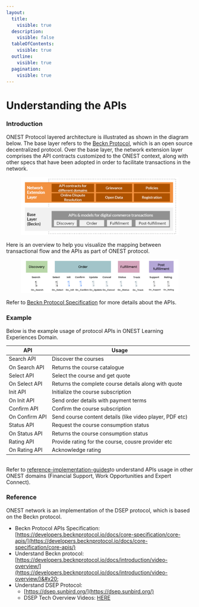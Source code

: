 ```yaml
---
layout:
  title:
    visible: true
  description:
    visible: false
  tableOfContents:
    visible: true
  outline:
    visible: true
  pagination:
    visible: true
---
```


# Understanding the APIs

### Introduction

ONEST Protocol layered architecture is illustrated as shown in the diagram below. The base layer refers to the [Beckn Protocol](https://becknprotocol.io/), which is an open source decentralized protocol. Over the base layer, the network extension layer comprises the API contracts customized to the ONEST context, along with other specs that have been adopted in order to facilitate transactions in the network.

<figure><img src="../.gitbook/assets/api-1.png" alt=""><figcaption></figcaption></figure>

Here is an overview to help you visualize the mapping between transactional flow and the APIs as part of ONEST protocol.

<figure><img src="../.gitbook/assets/api-2.png" alt=""><figcaption></figcaption></figure>

Refer to [Beckn Protocol Specification](https://developers.becknprotocol.io/docs/introduction/beckn-protocol-specification/) for more details about the APIs.&#x20;

### Example

Below is the example usage of protocol APIs in ONEST Learning Experiences Domain.

| API            | Usage                                                    |
| -------------- | -------------------------------------------------------- |
| Search API     | Discover the courses                                     |
| On Search API  | Returns the course catalogue                             |
| Select API     | Select the course and get quote                          |
| On Select API  | Returns the complete course details along with quote     |
| Init API       | Initialize the course subscription                       |
| On Init API    | Send order details with payment terms                    |
| Confirm API    | Confirm the course subscription                          |
| On Confirm API | Send course content details (like video player, PDF etc) |
| Status API     | Request the course consumption status                    |
| On Status API  | Returns the course consumption status                    |
| Rating API     | Provide rating for the course, cousre provider etc       |
| On Rating API  | Acknowledge rating                                       |

\
Refer to [reference-implementation-guides](reference-implementation-guides/ "mention")to understand APIs usage in other ONEST domains (Financial Support, Work Opportunities and Expert Connect).

### Reference &#x20;

ONEST network is an implementation of the DSEP protocol, which is based on the Beckn protocol.

* Beckn Protocol APIs Specification: [https://developers.becknprotocol.io/docs/core-specification/core-apis/](https://developers.becknprotocol.io/docs/core-specification/core-apis/)
* Understand Beckn protocol: [https://developers.becknprotocol.io/docs/introduction/video-overview/](https://developers.becknprotocol.io/docs/introduction/video-overview/)&#x20;
* Understand DSEP Protocol:
  * [https://dsep.sunbird.org/](https://dsep.sunbird.org/)
  * DSEP Tech Overview Videos: [HERE](https://drive.google.com/drive/folders/18mwSy3u-MSj1FpU7i79e39h0x6ylins7?usp=sharing)
